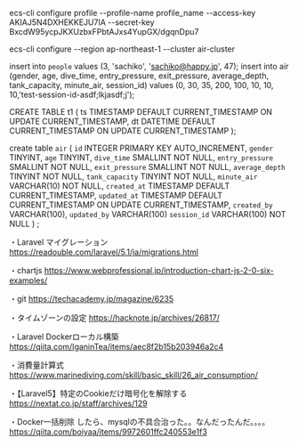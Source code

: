 ecs-cli configure profile --profile-name profile_name --access-key AKIAJ5N4DXHEKKEJU7IA --secret-key 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

ecs-cli configure --region ap-northeast-1 --cluster air-cluster


insert into `people` values (3, 'sachiko', 'sachiko@happy.jp', 47);
insert into air (gender, age, dive_time, entry_pressure, exit_pressure, average_depth, tank_capacity, minute_air, session_id) values (0, 30, 35, 200, 100, 10, 10, 10,'test-session-id-asdf;lkjasdf;j');

CREATE TABLE t1 (
  ts TIMESTAMP DEFAULT CURRENT_TIMESTAMP ON UPDATE CURRENT_TIMESTAMP,
  dt DATETIME DEFAULT CURRENT_TIMESTAMP ON UPDATE CURRENT_TIMESTAMP
);

create table `air` (
`id` INTEGER PRIMARY KEY AUTO_INCREMENT,
`gender` TINYINT,
`age` TINYINT,
`dive_time` SMALLINT NOT NULL,
`entry_pressure` SMALLINT NOT NULL,
`exit_pressure` SMALLINT NOT NULL,
`average_depth` TINYINT NOT NULL,
`tank_capacity` TINYINT NOT NULL,
`minute_air` VARCHAR(10) NOT NULL,
`created_at` TIMESTAMP DEFAULT CURRENT_TIMESTAMP,
`updated_at` TIMESTAMP DEFAULT CURRENT_TIMESTAMP ON UPDATE CURRENT_TIMESTAMP,
`created_by` VARCHAR(100),
`updated_by` VARCHAR(100)
`session_id` VARCHAR(100) NOT NULL
) ;


・Laravel マイグレーション
https://readouble.com/laravel/5.1/ja/migrations.html

・chartjs
https://www.webprofessional.jp/introduction-chart-js-2-0-six-examples/

・git
https://techacademy.jp/magazine/6235

・タイムゾーンの設定
https://hacknote.jp/archives/26817/

・Laravel Dockerローカル構築
https://qiita.com/IganinTea/items/aec8f2b15b203946a2c4

・消費量計算式
https://www.marinediving.com/skill/basic_skill/26_air_consumption/

・【Laravel5】特定のCookieだけ暗号化を解除する
https://nextat.co.jp/staff/archives/129

・Docker一括削除 したら、mysqlの不具合治った。。なんだったんだ。。。。
https://qiita.com/boiyaa/items/9972601ffc240553e1f3